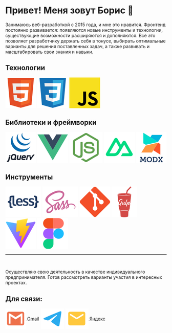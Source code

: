 # Привет! Меня зовут Борис 👋

Занимаюсь веб-разработкой с 2015 года, и мне это нравится. Фронтенд постоянно развивается: появляются новые инструменты и технологии, существующие возможности расширяются и дополняются. Всё это позволяет разработчику держать себя в тонусе, выбирать оптимальные варианты для решения поставленных задач, а также развивать и масштабировать свои знания и навыки.

## Технологии

[![HTML](./assets/ico-html.svg)](https://doka.guide/html/ "HTML: Язык разметки веб-страниц")
[![CSS](./assets/ico-css.svg)](https://doka.guide/css/ "CSS: Внешний вид и стилизация веб-страниц")
[![JS](./assets/ico-javascript.svg)](https://doka.guide/js/ "Javascript: Интерактивность и динамичность веб-страниц")

## Библиотеки и фреймворки

[![jQuery](./assets/ico-jquery.svg)](https://jquery.com/ "Библиотека для Javascript")
[![VueJS](./assets/ico-vuejs.svg)](https://vuejs.org/ "Vue: Javascript-фреймворк для создания веб-приложений")
[![NodeJS](./assets/ico-nodejs.svg)](https://nodejs.org/ "NodeJS: Среда разработки с использованием Javascript")
[![Nuxt](./assets/ico-nuxt.svg)](https://nuxt.com/ "Nuxt: Веб-фреймворк для создания сайтов")
[![MODX](./assets/ico-modx.svg)](https://modx.com/content-management-framework "Система управления сайтом")

## Инструменты

[![Less](./assets/ico-less.svg)](https://lesscss.org/ "Препроцессор CSS")
[![Sass](./assets/ico-sass.svg)](https://sass-lang.com/ "Препроцессор CSS")
[![Git](./assets/ico-git.svg)](https://git-scm.com/ "Git: Система контроля версий файлов")
[![Gulp](./assets/ico-gulp.svg)](https://doka.guide/tools/gulp/ "Gulp: Менеджер задач для проекта")
[![ViteJS](./assets/ico-vitejs.svg)](https://vitejs.dev/ "ViteJS: Сборщик веб-проектов")
[![Figma](./assets/ico-figma.svg)](https://www.figma.com/ "Figma: Графический редактор для веб-дизайна")

---

<br>

Осуществляю свою деятельность в качестве индивидуального предпринимателя. Готов рассмотреть варианты участия в интересных проектах.

## Для связи:

<a href="mailto:webdb81@gmail.com" title="Написать письмо на адрес Gmail-почты" style="display: inline-flex; align-items: center; padding-right: 2px;"><img src="./assets/ico-gmail.svg" alt="Значок для почты Gmail" >&nbsp;Gmail</a>
<a href="https://t.me/bogrid" title="Связаться в Телеграм"><img src="./assets/ico-telegram.svg" alt="Значок для Телеграм" ></a>
<a href="mailto:webdb81@yandex.ru" title="Написать письмо на адрес Яндекс-почты" style="display: inline-flex; align-items: center;"><img src="./assets/ico-ya-mail.svg" alt="Значок для почты Яндекс" >&nbsp;Яндекс</a>

